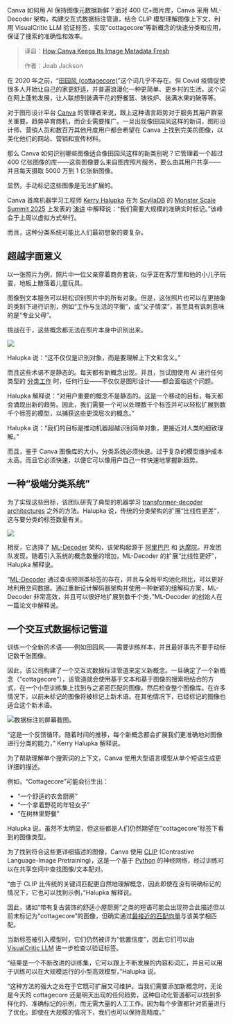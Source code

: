 <!--
title: Canva如何保持其图像元数据的新鲜度
cover: https://cdn.thenewstack.io/media/2025/03/b94f2d61-canvas-monsterscale.jpg
summary: Canva 如何用 AI 保持图像元数据新鲜？面对 400 亿+图片库，Canva 采用 ML-Decoder 架构，构建交互式数据标注管道，结合 CLIP 模型理解图像上下文，利用 VisualCritic LLM 验证标签，实现“cottagecore”等新概念的快速分类和应用，保证了搜索的准确性和效率。
-->

Canva 如何用 AI 保持图像元数据新鲜？面对 400 亿+图片库，Canva 采用 ML-Decoder 架构，构建交互式数据标注管道，结合 CLIP 模型理解图像上下文，利用 VisualCritic LLM 验证标签，实现“cottagecore”等新概念的快速分类和应用，保证了搜索的准确性和效率。

> 译自：[How Canva Keeps Its Image Metadata Fresh](https://thenewstack.io/how-canva-keeps-its-image-metadata-fresh/)
> 
> 作者：Joab Jackson

在 2020 年之前，“[田园风 (cottagecore)](https://www.architecturaldigest.com/story/what-exactly-is-cottagecore)”这个词几乎不存在。但 Covid 疫情促使很多人开始让自己的家更舒适，并普遍浪漫化一种更简单、更乡村的生活。这个词在网上蓬勃发展，让人联想到装满干花的野餐篮、铸铁炉、装满水果的碗等等。

对于图形设计平台 [Canva](https://www.canva.com/) 的管理者来说，跟上这种语言趋势对于服务其用户群至关重要。趋势孕育商机，而企业需要推广。一旦出现像田园风这样的新词，图形设计师、营销人员和数百万其他月度用户都会希望在 Canva 上找到完美的图像，以美化他们的网站、营销和宣传材料。

那么 Canva 如何识别哪些图像适合像田园风这样的新类别呢？它管理着一个超过 400 亿张图像的库——这些图像要么来自图库照片服务，要么由其用户共享——并且每天摄取 5000 万到 1 亿张新图像。

显然，手动标记这些图像是无法扩展的。

Canva 首席机器学习工程师 [Kerry Halupka](https://www.linkedin.com/in/kerry-halupka/?originalSubdomain=au) 在为 [ScyllaDB](https://www.scylladb.com/?utm_content=inline+mention) 的 [Monster Scale Summit 2025](https://www.scylladb.com/monster-scale-summit/on-demand/) 上发表的 [演讲](https://www.scylladb.com/tech-talk/30b-images-and-counting-scaling-canvas-content-understanding-pipelines/) 中解释说：“我们需要大规模的准确实时标记。”该峰会于上周以虚拟方式举行。

而且，这种分类系统可能比人们最初想象的要复杂。

## 超越字面意义

以一张照片为例，照片中一位父亲穿着商务套装，似乎正在客厅里和他的小儿子玩耍，地板上散落着儿童玩具。

图像到文本服务可以轻松识别照片中的所有对象。但是，这张照片也可以在更抽象的类别下进行识别，例如“工作与生活的平衡”，或“父子情深”，甚至具有讽刺意味的是“专业父母”。

挑战在于，这些概念都无法在照片本身中识别出来。

![](https://cdn.thenewstack.io/media/2025/03/002515a9-monsterscale-canva-01-1024x520.jpg)

Halupka 说：“这不仅仅是识别对象，而是要理解上下文和含义。”

而且这些术语不是静态的。每天都有新概念出现。并且，当试图使用 AI 进行任何类型的 [分类工作](https://thenewstack.io/graph-embeddings-101-key-terms-concepts-and-ai-applications/) 时，任何行业——不仅仅是图形设计——都会面临这个问题。

Halupka 解释说：“对用户重要的概念不是静态的。这是一个移动的目标，每天都会涌现出新的趋势。因此，我们需要一个可以处理数千个标签并可以轻松扩展到数千个标签的模型，以捕获这些更深层次的概念。”

Halupka 说：“我们的目标是推动机器超越识别简单对象，更接近对人类的细致理解。”

而且，鉴于 Canva 图像库的大小，分类系统必须快速。过于复杂的模型维护成本太高。而且它必须快速，以便它可以像用户自己一样快速地掌握新趋势。

## 一种“极端分类系统”

为了实现这些目标，该团队研究了典型的机器学习 [transformer-decoder architectures](https://thenewstack.io/how-liquid-ai-is-challenging-transformer-based-ai-models/) 之外的方法。Halupka 说，传统的分类架构的扩展“比线性更差”，这与要分类的标签数量有关。

![](https://cdn.thenewstack.io/media/2025/03/77c81137-monsterscale-canva-02.jpg)

相反，它选择了 [ML-Decoder](https://arxiv.org/abs/2111.12933) 架构，该架构起源于 [阿里巴巴](https://thenewstack.io/alibaba-github-repos-most-active-in-china/) 和 [达摩院](https://damo.alibaba.com/about?language=en)。开发团队发现，随着引入系统的概念数量的增加，ML-Decoder 的扩展“比线性更好”，Halupka 解释说。

“[ML-Decoder](https://arxiv.org/pdf/2111.12933) 通过查询预测类标签的存在，并且与全局平均池化相比，可以更好地利用空间数据。通过重新设计解码器架构并使用一种新颖的组解码方案，ML-Decoder 非常高效，并且可以很好地扩展到数千个类，”ML-Decoder 的创始人在一篇论文中解释说。

## 一个交互式数据标记管道

训练一个全新的术语——例如田园风——需要训练样本，并且最好事先不要手动标记数千张图像。

因此，该公司构建了一个交互式数据标注管道来定义新概念。一旦确定了一个新概念（“cottagecore”），该管道就会使用基于文本和基于图像的搜索相结合的方式，在一个小型训练集上找到与之紧密匹配的图像。然后检查整个图像库。在许多情况下，以前未标记的图像将被标记上新术语。在其他情况下，已经标记的图像也适合这个新术语。

![数据标注的屏幕截图。](https://cdn.thenewstack.io/media/2025/03/85d97064-monsterscale-canva-03.jpg)

“这是一个反馈循环。随着时间的推移，每个新概念都会扩展我们更准确地对图像进行分类的能力，” Kerry Halupka 解释说。

为了帮助理解单个搜索词的上下文，Canva 使用大型语言模型从单个短语生成更详细的描述。

例如，“Cottagecore”可能会衍生出：

- “一个舒适的农舍厨房”
- “一个拿着野花的年轻女子”
- “在树林里野餐”

Halupka 说，虽然不太明显，但这些都是人们仍然期望在“cottagecore”标签下看到的图像类型。

为了找到符合这些更详细描述的图像，Canva 使用 [CLIP](https://github.com/openai/CLIP) (Contrastive Language-Image Pretraining)，这是一个基于 [Python](https://thenewstack.io/what-is-python/) 的神经网络，经过训练可以在共享空间中查找图像/文本配对。

“由于 CLIP 比传统的关键词匹配更自然地理解概念，因此即使在没有明确标记的情况下，它也可以找到示例，”Halupka 解释说。

因此，诸如“带有复古装饰的舒适小屋厨房”之类的短语可能会出现符合此描述但以前未标记为“cottagecore”的图像，但确实通过[最接近的匹配向量](https://thenewstack.io/vector-processing-understand-this-new-revolution-in-search/)与该美学相匹配。

当新标签被引入模型时，它们仍然被评为“低置信度”，因此它们可以由 [VisualCritic LLM](https://arxiv.org/abs/2403.12806) 进一步检查以验证标签。

“结果是一个不断改进的训练集，它可以跟上不断发展的内容和词汇，并且可以用于训练可以在大规模运行的小型高效模型，”Halupka 说。

“这种方法的强大之处在于它既可扩展又可维护。当我们需要添加新概念时，无论是今天的 cottagecore 还是明天出现的任何趋势，这种自动化管道都可以找到多样化的、准确标记的示例，而无需大量的人工工作。因为每个步骤都针对质量进行了优化。即使在大规模的情况下，我们也可以保持高精度。”